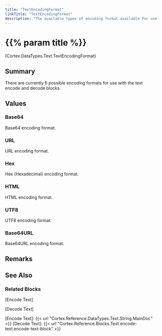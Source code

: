 ```yaml
---
title: "TextEncodingFormat"
linkTitle: "TextEncodingFormat"
description: "The available types of encoding format available for use with text encode and decode blocks."
---
```


# {{% param title %}}

<p class="namespace">(Cortex.DataTypes.Text.TextEncodingFormat)</p>

## Summary

There are currently 6 possible encoding formats for use with the text encode and decode blocks.

## Values

### Base64

Base64 encoding format.

### URL

URL encoding format.

### Hex

Hex (Hexadecimal) encoding format.

### HTML

HTML encoding format.

### UTF8

UTF8 encoding format.

### Base64URL

Base64URL encoding format.

## Remarks

## See Also

### Related Blocks

[Encode Text]

[Decode Text]

[Encode Text]: {{< url "Cortex.Reference.DataTypes.Text.String.MainDoc" >}}
[Decode Text]: {{< url "Cortex.Reference.Blocks.Text.encode-text.encode-text-block" >}}

